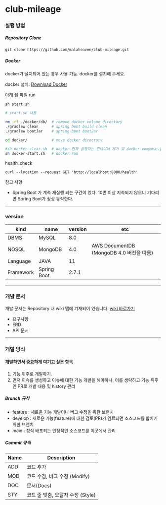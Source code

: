 # club-mileage
### 실행 방법
##### Repository Clone
```
git clone https://github.com/malaheaven/club-mileage.git
```

##### Docker
docker가 설치되어 있는 경우 사용 가능. docker를 설치해 주세요.

docker 설치: [Download Docker](https://www.docker.com/products/docker-desktop/)

아래 쉘 파일 run
```
sh start.sh
```

```bash
# start.sh 내용

rm -rf ./docker/db/  # remove docker volume directory
./gradlew clean      # spring boot build clean
./gradlew bootJar    # spring boot bootJar

cd docker/           # move docker directory

#sh docker-clear.sh  # docker 현재 실행하는 컨테이너 제거 및 docker-compose.yml 정의 파일에서 지정한 컨테이너를 정지시키고 모든 이미지를 삭제 (필요시 주석 해제 후 사용)
sh docker-start.sh   # docker run
```

health_check
```curl
curl --location --request GET 'http://localhost:8080/health'
```

참고 사항
- Spring Boot 가 계속 재실행 되는 구간이 있다. 10번 이상 지속되지 않으니 기다리면 Spring Boot가 정상 동작한다.

---
### version
|kind|name|version|etc |
|-----|----|-------|----|
|DBMS|MySQL|8.0||
|NOSQL|MongoDB|4.0|AWS DocumentDB (MongoDB 4.0 버전을 따름)|
|Language|JAVA|11||
|Framework|Spring Boot |2.7.1||

---
### 개발 문서
개발 문서는 Repository 내 wiki 탭에 기재되어 있습니다.
[wiki 바로가기](https://github.com/malaheaven/club-mileage/wiki/Club-Mileage)
- 요구사항
- ERD
- API 문서
---
### 개발 방식

#### 개발하면서 중요하게 여기고 싶은 항목
1. 기능 위주로 개발하기.
2. 먼저 이슈를 생성하고 이슈에 대한 기능 개발을 해야하나, 이를 생략하고 기능 위주인 PR로 개발 내용 및 history 관리

##### Branch 규칙
- feature : 새로운 기능 개발이나 버그 수정을 위한 브랜치
- develop : 새로운 기능(feature)에 대한 검토(PR)가 완료되면 소스코드를 합치기 위한 브랜치
- main : 정식 배포되는 안정적인 소스코드를 이곳에서 관리

##### Commit 규칙
|Name     |Description|
|---------|-----------|
|ADD      |코드 추가|
|MOD      |코드 수정, 버그 수정 (Modify)|
|DOC      |문서(Docs)|
|STY      |코드 줄 맞춤, 오탈자 수정 (Style)|
